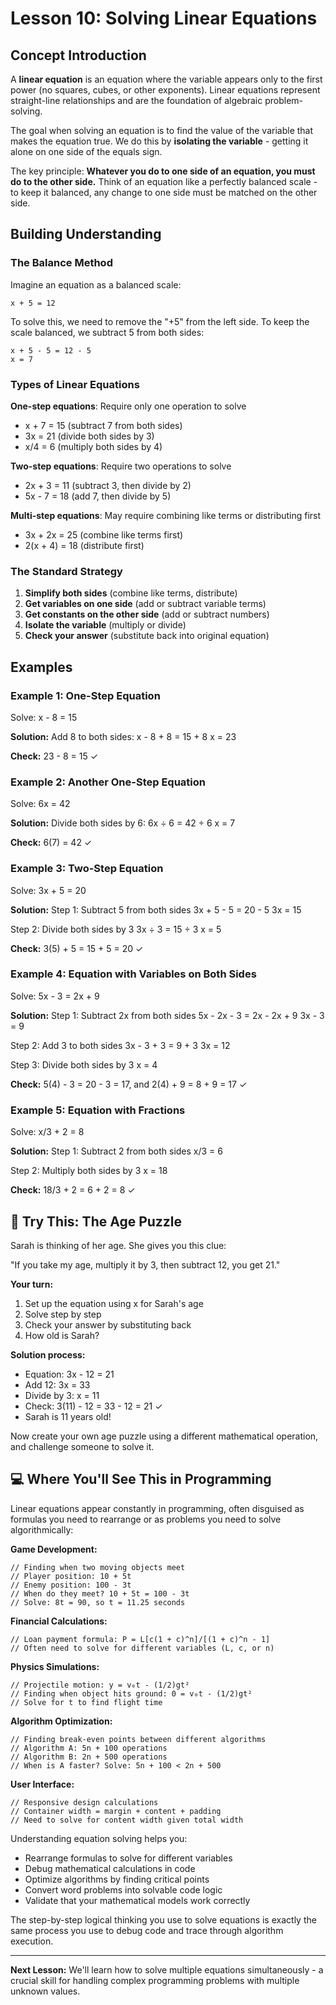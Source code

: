 # Lesson 10: Solving Linear Equations

## Concept Introduction

A **linear equation** is an equation where the variable appears only to the first power (no squares, cubes, or other exponents). Linear equations represent straight-line relationships and are the foundation of algebraic problem-solving.

The goal when solving an equation is to find the value of the variable that makes the equation true. We do this by **isolating the variable** - getting it alone on one side of the equals sign.

The key principle: **Whatever you do to one side of an equation, you must do to the other side.** Think of an equation like a perfectly balanced scale - to keep it balanced, any change to one side must be matched on the other side.

## Building Understanding

### The Balance Method

Imagine an equation as a balanced scale:
```
x + 5 = 12
```

To solve this, we need to remove the "+5" from the left side. To keep the scale balanced, we subtract 5 from both sides:

```
x + 5 - 5 = 12 - 5
x = 7
```

### Types of Linear Equations

**One-step equations**: Require only one operation to solve
- x + 7 = 15  (subtract 7 from both sides)
- 3x = 21    (divide both sides by 3)
- x/4 = 6    (multiply both sides by 4)

**Two-step equations**: Require two operations to solve
- 2x + 3 = 11  (subtract 3, then divide by 2)
- 5x - 7 = 18  (add 7, then divide by 5)

**Multi-step equations**: May require combining like terms or distributing first
- 3x + 2x = 25     (combine like terms first)
- 2(x + 4) = 18    (distribute first)

### The Standard Strategy

1. **Simplify both sides** (combine like terms, distribute)
2. **Get variables on one side** (add or subtract variable terms)
3. **Get constants on the other side** (add or subtract numbers)
4. **Isolate the variable** (multiply or divide)
5. **Check your answer** (substitute back into original equation)

## Examples

### Example 1: One-Step Equation
Solve: x - 8 = 15

**Solution:**
Add 8 to both sides:
x - 8 + 8 = 15 + 8
x = 23

**Check:** 23 - 8 = 15 ✓

### Example 2: Another One-Step Equation
Solve: 6x = 42

**Solution:**
Divide both sides by 6:
6x ÷ 6 = 42 ÷ 6
x = 7

**Check:** 6(7) = 42 ✓

### Example 3: Two-Step Equation
Solve: 3x + 5 = 20

**Solution:**
Step 1: Subtract 5 from both sides
3x + 5 - 5 = 20 - 5
3x = 15

Step 2: Divide both sides by 3
3x ÷ 3 = 15 ÷ 3
x = 5

**Check:** 3(5) + 5 = 15 + 5 = 20 ✓

### Example 4: Equation with Variables on Both Sides
Solve: 5x - 3 = 2x + 9

**Solution:**
Step 1: Subtract 2x from both sides
5x - 2x - 3 = 2x - 2x + 9
3x - 3 = 9

Step 2: Add 3 to both sides
3x - 3 + 3 = 9 + 3
3x = 12

Step 3: Divide both sides by 3
x = 4

**Check:** 5(4) - 3 = 20 - 3 = 17, and 2(4) + 9 = 8 + 9 = 17 ✓

### Example 5: Equation with Fractions
Solve: x/3 + 2 = 8

**Solution:**
Step 1: Subtract 2 from both sides
x/3 = 6

Step 2: Multiply both sides by 3
x = 18

**Check:** 18/3 + 2 = 6 + 2 = 8 ✓

## 🎯 Try This: The Age Puzzle

Sarah is thinking of her age. She gives you this clue:

"If you take my age, multiply it by 3, then subtract 12, you get 21."

**Your turn:**
1. Set up the equation using x for Sarah's age
2. Solve step by step
3. Check your answer by substituting back
4. How old is Sarah?

**Solution process:**
- Equation: 3x - 12 = 21
- Add 12: 3x = 33  
- Divide by 3: x = 11
- Check: 3(11) - 12 = 33 - 12 = 21 ✓
- Sarah is 11 years old!

Now create your own age puzzle using a different mathematical operation, and challenge someone to solve it.

## 💻 Where You'll See This in Programming

Linear equations appear constantly in programming, often disguised as formulas you need to rearrange or as problems you need to solve algorithmically:

**Game Development:**
```
// Finding when two moving objects meet
// Player position: 10 + 5t
// Enemy position: 100 - 3t  
// When do they meet? 10 + 5t = 100 - 3t
// Solve: 8t = 90, so t = 11.25 seconds
```

**Financial Calculations:**
```
// Loan payment formula: P = L[c(1 + c)^n]/[(1 + c)^n - 1]
// Often need to solve for different variables (L, c, or n)
```

**Physics Simulations:**
```
// Projectile motion: y = v₀t - (1/2)gt²
// Finding when object hits ground: 0 = v₀t - (1/2)gt²
// Solve for t to find flight time
```

**Algorithm Optimization:**
```
// Finding break-even points between different algorithms
// Algorithm A: 5n + 100 operations
// Algorithm B: 2n + 500 operations  
// When is A faster? Solve: 5n + 100 < 2n + 500
```

**User Interface:**
```
// Responsive design calculations
// Container width = margin + content + padding
// Need to solve for content width given total width
```

Understanding equation solving helps you:
- Rearrange formulas to solve for different variables
- Debug mathematical calculations in code
- Optimize algorithms by finding critical points
- Convert word problems into solvable code logic
- Validate that your mathematical models work correctly

The step-by-step logical thinking you use to solve equations is exactly the same process you use to debug code and trace through algorithm execution.

***

**Next Lesson:** We'll learn how to solve multiple equations simultaneously - a crucial skill for handling complex programming problems with multiple unknown values.
